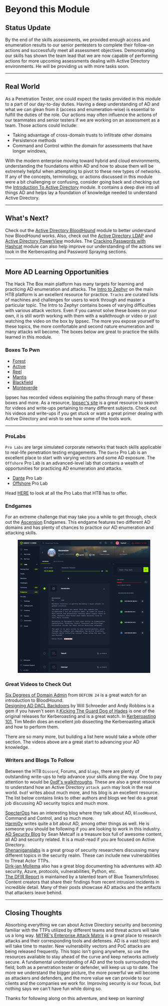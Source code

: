 # Beyond this Module

## Status Update

By the end of the skills assessments, we provided enough access and enumeration results to our senior pentesters to complete their follow-on actions and successfully meet all assessment objectives. Demonstrating our skills has shown the team lead that we are now capable of performing actions for more upcoming assessments dealing with Active Directory environments. He will be providing us with more tasks soon.

***

## Real World

As a Penetration Tester, one could expect the tasks provided in this module to a part of our day-to-day duties. Having a deep understanding of AD and what we can glean from it (access and enumeration-wise) is essential to fulfill the duties of the role. Our actions may often influence the actions of our teammates and senior testers if we are working on an assessment as a team. Those actions could include:

* Taking advantage of cross-domain trusts to infiltrate other domains
* Persistence methods
* Command and Control within the domain for assessments that have longer windows,

With the modern enterprise moving toward hybrid and cloud environments, understanding the foundations within AD and how to abuse them will be extremely helpful when attempting to pivot to these new types of networks. If any of the concepts, terminology, or actions discussed in this module were a bit challenging or confusing, consider going back and checking out the [Introduction To Active Directory](https://academy.hackthebox.com/course/preview/introduction-to-active-directory) module. It contains a deep dive into all things AD and helps lay a foundation of knowledge needed to understand Active Directory.

***

## What's Next?

Check out the [Active Directory BloodHound](https://academy.hackthebox.com/course/preview/active-directory-bloodhound) module to better understand how BloodHound works. Also, check out the [Active Directory LDAP](https://academy.hackthebox.com/course/preview/active-directory-ldap) and [Active Directory PowerView](https://academy.hackthebox.com/course/preview/active-directory-powerview) modules. The [Cracking Passwords with Hashcat](https://academy.hackthebox.com/course/preview/cracking-passwords-with-hashcat) module can also help improve our understanding of the actions we took in the Kerberoasting and Password Spraying sections.

***

## More AD Learning Opportunities

The Hack The Box main platform has many targets for learning and practicing AD enumeration and attacks. The [Intro to Zephyr](https://app.hackthebox.com/tracks/Intro-to-Zephyr) on the main HTB platform is an excellent resource for practice. `Tracks` are curated lists of machines and challenges for users to work through and master a particular topic. The Intro to Zephyr contains boxes of varying difficulties with various attack vectors. Even if you cannot solve these boxes on your own, it is still worth working with them with a walkthrough or video or just watching the video on the box by Ippsec. The more you expose yourself to these topics, the more comfortable and second nature enumeration and many attacks will become. The boxes below are great to practice the skills learned in this module.

### **Boxes To Pwn**

* [Forest](https://www.youtube.com/watch?v=H9FcE_FMZio)
* [Active](https://www.youtube.com/watch?v=jUc1J31DNdw)
* [Reel](https://youtu.be/ob9SgtFm6_g)
* [Mantis](https://youtu.be/VVZZgqIyD0Q)
* [Blackfield](https://youtu.be/IfCysW0Od8w)
* [Monteverde](https://youtu.be/HTJjPZvOtJ4)

Ippsec has recorded videos explaining the paths through many of these boxes and more. As a resource, [Ippsec's site](https://ippsec.rocks/?) is a great resource to search for videos and write-ups pertaining to many different subjects. Check out his videos and write-ups if you get stuck or want a great primer dealing with Active Directory and wish to see how some of the tools work.

***

### **ProLabs**

`Pro Labs` are large simulated corporate networks that teach skills applicable to real-life penetration testing engagements. The `Dante` Pro Lab is an excellent place to start with varying vectors and some AD exposure. The `Offshore` Pro Lab is an advanced-level lab that contains a wealth of opportunities for practicing AD enumeration and attacks.

* [Dante](https://app.hackthebox.com/prolabs/overview/dante) Pro Lab
* [Offshore](https://app.hackthebox.com/prolabs/overview/offshore) Pro Lab

Head [HERE](https://app.hackthebox.com/prolabs) to look at all the Pro Labs that HTB has to offer.

### **Endgames**

For an extreme challenge that may take you a while to get through, check out the [Ascension](https://app.hackthebox.com/endgames/ascension) Endgames. This endgame features two different AD domains and has plenty of chances to practice our AD enumeration and attacking skills.

<figure><img src="../../../.gitbook/assets/image (4) (1) (1) (1) (1) (1) (1) (1) (1) (1) (1) (1) (1) (1) (1) (1) (1) (1) (1) (1) (1) (1) (1) (1) (1) (1) (1) (1) (1) (1) (1) (1) (1).png" alt=""><figcaption></figcaption></figure>

### **Great Videos to Check Out**

[Six Degrees of Domain Admin](https://youtu.be/wP8ZCczC1OU) from `DEFCON 24` is a great watch for an introduction to BloodHound.\
[Designing AD DACL Backdoors](https://youtu.be/_nGpZ1ydzS8) by Will Schroeder and Andy Robbins is a gem if you haven't seen it.[Kicking The Guard Dog of Hades](https://www.youtube.com/watch?v=PUyhlN-E5MU) is one of the original releases for Kerberoasting and is a great watch. In [Kerberoasting 101](https://youtu.be/Jaa2LmZaNeU), Tim Medin does an excellent job dissecting the Kerberoasting attack and how to perform them.

There are so many more, but building a list here would take a whole other section. The videos above are a great start to advancing your AD knowledge.

### **Writers and Blogs To Follow**

Between the HTB `Discord`, Forums, and `blogs`, there are plenty of outstanding write-ups to help advance your skills along the way. One to pay attention to would be [0xdf's walkthroughs](https://0xdf.gitlab.io/tags.html#active-directory). These are also a great resource to understand how an Active Directory `attack path` may look in the real world. `0xdf` writes about much more, and his blog is an excellent resource. The list below contains links to other authors and blogs we feel do a great job discussing AD security topics and much more.

[SpecterOps](https://posts.specterops.io/) has an interesting blog where they talk about AD, `BloodHound`, Command and Control, and so much more.\
[Harmj0y](https://blog.harmj0y.net/category/activedirectory/) writes quite a bit about AD, among other things as well. He is someone you should be following if you are looking to work in this industry.\
[AD Security Blog](https://adsecurity.org/?author=2) by Sean Metcalf is a treasure box full of awesome content, all AD and security related. It is a must-read if you are focused on Active Directory.\
[Shenaniganslabs](https://shenaniganslabs.io/) is a great group of security researchers discussing many different topics in the security realm. These can include new vulnerabilities to Threat Actor TTPs.\
[Dirk-jan Mollema](https://dirkjanm.io/) also has a great blog documenting his adventures with AD security, Azure, protocols, vulnerabilities, Python, etc.\
[The DFIR Report](https://thedfirreport.com/) is maintained by a talented team of Blue Teamers/Infosec Content creators that share their findings from recent intrusion incidents in incredible detail. Many of their posts showcase AD attacks and the artifacts that attackers leave behind.

***

## Closing Thoughts

Absorbing everything we can about Active Directory security and becoming familiar with the TTPs utilized by different teams and threat actors will take us a long way. [MITRE's Enterprise Attack Matrix](https://attack.mitre.org/matrices/enterprise/windows/) is a great place to research attacks and their corresponding tools and defenses. AD is a vast topic and will take time to master. New vulnerability vectors and PoC attacks are being released frequently. This topic isn't going anywhere, so use the resources available to stay ahead of the curve and keep networks actively secure. A fundamental understanding of AD and the tools surrounding the field, both as a penetration tester or defender, will keep us up to date. The more we understand the bigger picture, the more powerful we will become as attackers and defenders, and the more value we can provide to our clients and the companies we work for. Improving security is our focus, but nothing says we can't have fun while doing so.

Thanks for following along on this adventure, and keep on learning!
